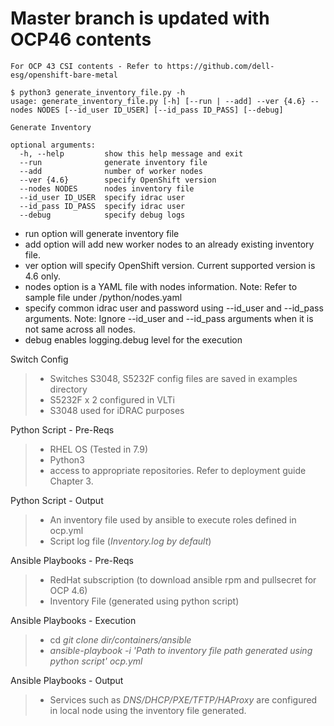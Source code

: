 # Master branch is updated with OCP46 contents
```
For OCP 43 CSI contents - Refer to https://github.com/dell-esg/openshift-bare-metal
```

```
$ python3 generate_inventory_file.py -h
usage: generate_inventory_file.py [-h] [--run | --add] --ver {4.6} --nodes NODES [--id_user ID_USER] [--id_pass ID_PASS] [--debug]

Generate Inventory

optional arguments:
  -h, --help         show this help message and exit
  --run              generate inventory file
  --add              number of worker nodes
  --ver {4.6}        specify OpenShift version
  --nodes NODES      nodes inventory file
  --id_user ID_USER  specify idrac user
  --id_pass ID_PASS  specify idrac user
  --debug            specify debug logs
```

- run option will generate inventory file
- add option will add new worker nodes to an already existing inventory file.
- ver option will specify OpenShift version. Current supported version is 4.6 only.
- nodes option is a YAML file with nodes information. 
  Note: Refer to sample file under <git clone dir>/python/nodes.yaml
- specify common idrac user and password using --id_user and --id_pass arguments. 
  Note: Ignore --id_user and --id_pass arguments when it is not same across all nodes.
- debug enables logging.debug level for the execution


Switch Config
> - Switches S3048, S5232F config files are saved in examples directory
> - S5232F x 2 configured in VLTi
> - S3048 used for iDRAC purposes

Python Script - Pre-Reqs
> - RHEL OS (Tested in 7.9)
> - Python3
> - access to appropriate repositories. Refer to deployment guide Chapter 3.

Python Script - Output
> - An inventory file used by ansible to execute roles defined in ocp.yml
> - Script log file (*Inventory.log by default*)

Ansible Playbooks - Pre-Reqs
> - RedHat subscription (to download ansible rpm and pullsecret for OCP 4.6)
> - Inventory File (generated using python script)

Ansible Playbooks - Execution
> - cd *git clone dir/containers/ansible*
> - *ansible-playbook -i 'Path to inventory file path generated using python script' ocp.yml*

Ansible Playbooks - Output
> - Services such as *DNS/DHCP/PXE/TFTP/HAProxy* are configured in local node using the inventory file generated. 

